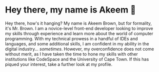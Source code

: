 # Hey there, my name is Akeem 🤟

Hey there, how's it hanging? My name is Akeem Brown, but for formality, it's Mr. Brown. I am a novice-level front-end developer looking to improve my skills through experience and learn more about the world of computer programming. With my technical prowess in a handful of IDEs and languages, and some additional skills, I am confident in my ability in the digital industry... *sometimes*. However, my overconfidence does not come without merit, as I have taken the time to hone my skills with other institutions like CodeSpace and the University of Cape Town. If this has piqued your interest, take a further look at my profile.
